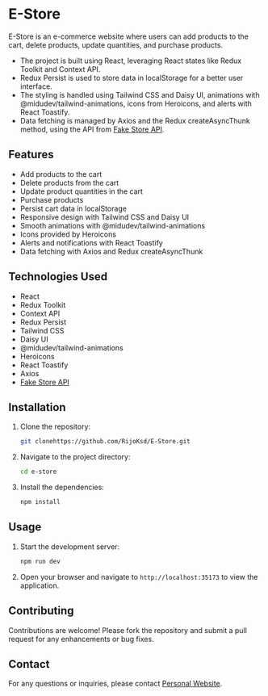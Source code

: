 
# E-Store

E-Store is an e-commerce website where users can add products to the cart, delete products, update quantities, and purchase products.
- The project is built using React, leveraging React states like Redux Toolkit and Context API. 
- Redux Persist is used to store data in localStorage for a better user interface.
-  The styling is handled using Tailwind CSS and Daisy UI, animations with @midudev/tailwind-animations, icons from Heroicons, and alerts with React Toastify.
-  Data fetching is managed by Axios and the Redux createAsyncThunk method, using the API from [Fake Store API](https://fakestoreapi.com/products).

## Features

- Add products to the cart
- Delete products from the cart
- Update product quantities in the cart
- Purchase products
- Persist cart data in localStorage
- Responsive design with Tailwind CSS and Daisy UI
- Smooth animations with @midudev/tailwind-animations
- Icons provided by Heroicons
- Alerts and notifications with React Toastify
- Data fetching with Axios and Redux createAsyncThunk

## Technologies Used

- React
- Redux Toolkit
- Context API
- Redux Persist
- Tailwind CSS
- Daisy UI
- @midudev/tailwind-animations
- Heroicons
- React Toastify
- Axios
- [Fake Store API](https://fakestoreapi.com/products)

## Installation

1. Clone the repository:
    ```bash
    git clonehttps://github.com/RijoKsd/E-Store.git
    ```
2. Navigate to the project directory:
    ```bash
    cd e-store
    ```
3. Install the dependencies:
    ```bash
    npm install
    ```

## Usage

1. Start the development server:
    ```bash
    npm run dev
    ```
2. Open your browser and navigate to `http://localhost:35173` to view the application.


## Contributing

Contributions are welcome! Please fork the repository and submit a pull request for any enhancements or bug fixes.



## Contact

For any questions or inquiries, please contact [Personal Website](https://rijoksd.netlify.app/).


